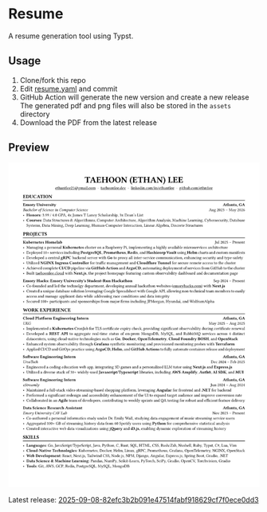 # Resume

A resume generation tool using Typst.

## Usage

1. Clone/fork this repo
2. Edit [resume.yaml](./resume.yaml) and commit
3. GitHub Action will generate the new version and create a new release
   The generated pdf and png files will also be stored in the `assets` directory
4. Download the PDF from the latest release

## Preview

![resume](./assets/resume.png)

Latest release: [2025-09-08-82efc3b2b091e47514fabf918629cf7f0ece0dd3](https://github.com/ethn1ee/resume/releases/tag/2025-09-08-82efc3b2b091e47514fabf918629cf7f0ece0dd3)

